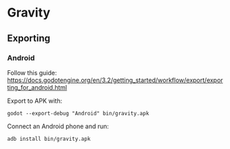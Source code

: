 # Gravity

## Exporting

### Android

Follow this guide: https://docs.godotengine.org/en/3.2/getting_started/workflow/export/exporting_for_android.html

Export to APK with:

```
godot --export-debug "Android" bin/gravity.apk
```

Connect an Android phone and run:

```
adb install bin/gravity.apk
```
